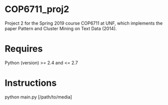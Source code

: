 # COP6711_proj2
Project 2 for the Spring 2019 course COP6711 at UNF, which implements the paper Pattern and Cluster Mining on Text Data (2014).

# Requires
Python (version) >= 2.4 and <= 2.7

# Instructions
python main.py [/path/to/media]
